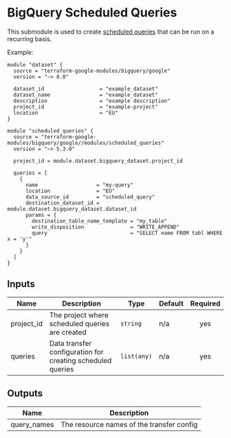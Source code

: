 # BigQuery Scheduled Queries

This submodule is used to create [scheduled queries](https://cloud.google.com/bigquery/docs/scheduling-queries) that can be run on a recurring basis.


Example:
```hcl
module "dataset" {
  source = "terraform-google-modules/bigquery/google"
  version = "~> 8.0"

  dataset_id                  = "example_dataset"
  dataset_name                = "example_dataset"
  description                 = "example description"
  project_id                  = "example-project"
  location                    = "EU"
}

module "scheduled_queries" {
  source = "terraform-google-modules/bigquery/google//modules/scheduled_queries"
  version = "~> 5.3.0"

  project_id = module.dataset.bigquery_dataset.project_id

  queries = [
    {
      name                   = "my-query"
      location               = "EU"
      data_source_id         = "scheduled_query"
      destination_dataset_id = module.dataset.bigquery_dataset.dataset_id
      params = {
        destination_table_name_template = "my_table"
        write_disposition               = "WRITE_APPEND"
        query                           = "SELECT name FROM tabl WHERE x = 'y'"
      }
    }
  ]
}
```

<!-- BEGINNING OF PRE-COMMIT-TERRAFORM DOCS HOOK -->
## Inputs

| Name | Description | Type | Default | Required |
|------|-------------|------|---------|:--------:|
| project\_id | The project where scheduled queries are created | `string` | n/a | yes |
| queries | Data transfer configuration for creating scheduled queries | `list(any)` | n/a | yes |

## Outputs

| Name | Description |
|------|-------------|
| query\_names | The resource names of the transfer config |

<!-- END OF PRE-COMMIT-TERRAFORM DOCS HOOK -->
